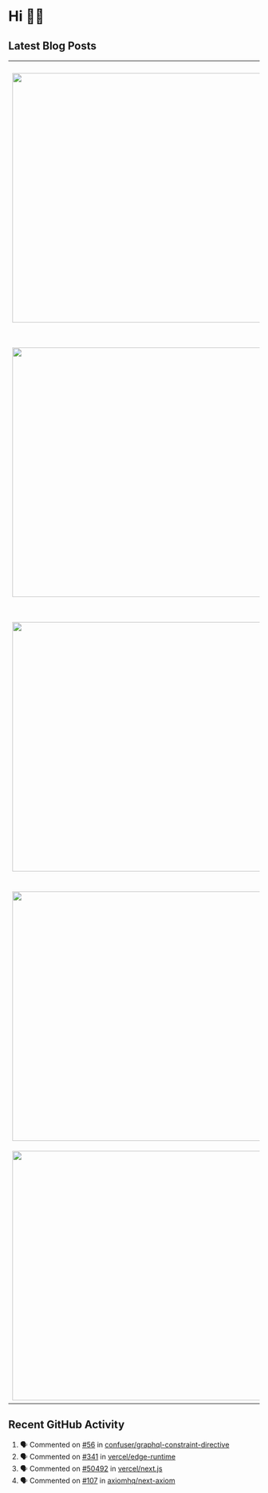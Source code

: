 # Hi 👋🏼

## Latest Blog Posts

<!-- HASHNODE_POSTS:START -->
<table>
	<tr>
			<td><img src="https://cdn.hashnode.com/res/hashnode/image/upload/v1650958064619/OZIlB7YIy.jpeg" width="500" height="auto" /></td>
			<td>
				<sup>2023-10-10T15:28:17.146Z</sup><br />
				<b>mollit2 occaecat consectetur et laborum voluptate</b>
				<p>Dolore aliqua occaecat amet ad anim minim aute nisi adipisicing velit ea. Cupidatat nostrud dolor deserunt velit commodo qui deserunt dolor anim voluptate. Nostrud dolore elit reprehenderit voluptate commodo qui mollit. Et qui deserunt ex tempor comm...</p>
			</td>
		</tr>
<tr>
			<td><img src="https://cdn.hashnode.com/res/hashnode/image/upload/v1650958446673/FNjp5vVco.jpeg" width="500" height="auto" /></td>
			<td>
				<sup>2023-10-10T13:52:25.527Z</sup><br />
				<b>aute qui esse consequat excepteur tempor</b>
				<p>Adipisicing aliqua pariatur sint quis incididunt. Nostrud culpa excepteur Lorem consequat consectetur tempor. Id officia enim excepteur do irure. Eu mollit culpa sunt. Et non magna sunt do elit eu laboris amet quis consequat adipisicing. Aute incidid...</p>
			</td>
		</tr>
<tr>
			<td><img src="https://cdn.hashnode.com/res/hashnode/image/upload/v1650958064619/OZIlB7YIy.jpeg" width="500" height="auto" /></td>
			<td>
				<sup>2023-10-10T13:23:28.293Z</sup><br />
				<b>ullamco commodo incididunt et velit commodo</b>
				<p>Exercitation quis ad consectetur ut. Deserunt nostrud elit eu ullamco in exercitation nisi aliqua nisi voluptate voluptate esse incididunt. Officia sint amet quis esse nisi incididunt incididunt. Duis sunt reprehenderit cillum est ad velit. Sunt cons...</p>
			</td>
		</tr>
<tr>
			<td><img src="https://cdn.hashnode.com/res/hashnode/image/upload/v1650958446673/FNjp5vVco.jpeg" width="500" height="auto" /></td>
			<td>
				<sup>2023-10-10T06:15:19.391Z</sup><br />
				<b>reprehenderit ad reprehenderit quis ipsum commodos</b>
				<p>Cillum officia aute id. In cillum veniam qui exercitation minim et amet enim ex. Incididunt do exercitation enim mollit ut elit minim amet do proident magna nisi sunt velit. Ex anim aute magna eu id. Sit id fugiat ullamco in. Cupidatat velit ullamco ...</p>
			</td>
		</tr>
<tr>
			<td><img src="https://cdn.hashnode.com/res/hashnode/image/upload/v1650958446673/FNjp5vVco.jpeg" width="500" height="auto" /></td>
			<td>
				<sup>2023-10-09T14:28:45.470Z</sup><br />
				<b>ad adipisicing est quis esse consequat</b>
				<p>Labore ex labore ea ex in tempor amet exercitation aliquip. In ad sit ipsum nisi veniam enim ad nostrud. Adipisicing fugiat dolore cillum est labore. Eiusmod duis minim deserunt labore duis nisi cillum do fugiat irure tempor anim ut. Mollit excepteur...</p>
			</td>
		</tr>
</table>
<!-- HASHNODE_POSTS:END -->

## Recent GitHub Activity

<!--START_SECTION:activity-->
1. 🗣 Commented on [#56](https://github.com/confuser/graphql-constraint-directive/issues/56) in [confuser/graphql-constraint-directive](https://github.com/confuser/graphql-constraint-directive)
2. 🗣 Commented on [#341](https://github.com/vercel/edge-runtime/issues/341) in [vercel/edge-runtime](https://github.com/vercel/edge-runtime)
3. 🗣 Commented on [#50492](https://github.com/vercel/next.js/issues/50492) in [vercel/next.js](https://github.com/vercel/next.js)
4. 🗣 Commented on [#107](https://github.com/axiomhq/next-axiom/issues/107) in [axiomhq/next-axiom](https://github.com/axiomhq/next-axiom)
<!--END_SECTION:activity-->
